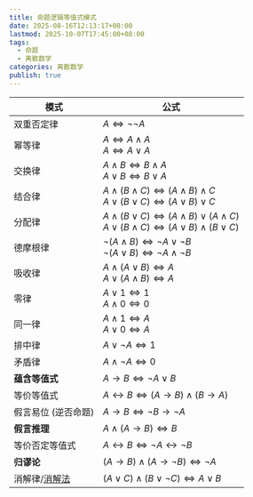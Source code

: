 ```yaml
---
title: 命题逻辑等值式模式
date: 2025-08-16T12:13:17+08:00
lastmod: 2025-10-07T17:45:00+08:00
tags:
  - 命题
  - 离散数学
categories: 离散数学
publish: true
---
```


| 模式          | 公式                                                                                                                   |
| ----------- | -------------------------------------------------------------------------------------------------------------------- |
| 双重否定律       | $A \Leftrightarrow \neg \neg A$                                                                                      |
| 幂等律         | $A \Leftrightarrow A \land A$<br>$A \Leftrightarrow A \lor A$                                                        |
| 交换律         | $A \land B \Leftrightarrow B \land A$<br>$A\lor B \Leftrightarrow B\lor A$                                           |
| 结合律         | $A\land(B\land C)\Leftrightarrow (A\land B)\land C$<br>$A \lor (B \lor C)\Leftrightarrow (A \lor B)\lor C$           |
| 分配律         | $A\land(B\lor C)\Leftrightarrow (A\land B)\lor(A\land C)$<br>$A\lor(B\land C)\Leftrightarrow(A\lor B)\land(B\lor C)$ |
| 德摩根律        | $\neg(A\land B)\Leftrightarrow \neg A\lor \neg B$<br>$\neg(A\lor B)\Leftrightarrow \neg A\land \neg B$               |
| 吸收律         | $A\land(A\lor B)\Leftrightarrow A$<br>$A\lor(A \land B)\Leftrightarrow A$                                            |
| 零律          | $A\lor 1\Leftrightarrow 1$<br>$A \land 0 \Leftrightarrow 0$                                                          |
| 同一律         | $A \land 1 \Leftrightarrow A$<br>$A \lor 0 \Leftrightarrow A$                                                        |
| 排中律         | $A \lor \neg A \Leftrightarrow 1$                                                                                    |
| 矛盾律         | $A \land \neg A \Leftrightarrow 0$                                                                                   |
| **蕴含等值式**   | $A\to B \Leftrightarrow \neg A \lor B$                                                                               |
| 等价等值式       | $A\leftrightarrow B \Leftrightarrow (A\to B)\land(B\to A)$                                                           |
| 假言易位 (逆否命题) | $A\to B \Leftrightarrow \neg B \to \neg A$                                                                           |
| **假言推理**    | $A\land(A\to B)\Leftrightarrow B$                                                                                    |
| 等价否定等值式     | $A \leftrightarrow B \Leftrightarrow \neg A \leftrightarrow \neg B$                                                  |
| **归谬论**     | $(A\to B)\land(A\to \neg B) \Leftrightarrow \neg A$                                                                  |
| 消解律/[消解法](./%E6%B6%88%E8%A7%A3%E6%B3%95.md) | $(A\lor C)\land(B\lor \neg C)\Leftrightarrow A \lor B$                                                               |
